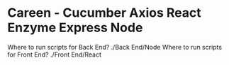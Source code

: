 # Careen - Cucumber Axios React Enzyme Express Node

Where to run scripts for Back End? ./Back End/Node
Where to run scripts for Front End? ./Front End/React